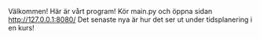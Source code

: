 Välkommen! Här är vårt program! Kör main.py och öppna sidan http://127.0.0.1:8080/
Det senaste nya är hur det ser ut under tidsplanering i en kurs!
